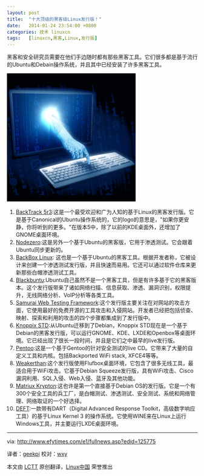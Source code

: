 ```yaml
---
layout: post
title:	"十大顶级的黑客级Linux发行版！"
date:	2014-01-24 23:54:00 +0800 
categories:	技术 linuxcn 
tags:	[linuxcn,黑客,Linux,发行版]
---
```



黑客和安全研究员需要在他们手边随时都有那些黑客工具。它们很多都是基于流行的Ubuntu和Debain操作系统，并且其中已经安装了许多黑客工具。


![](/Asserts/Images/album/201401/24/235343rj55yvvb06zugkyk.jpg)


1. [BackTrack 5r3](http://www.backtrack-linux.org/downloads/):这是一个最受欢迎和广为人知的基于Linux的黑客发行版。它是基于Canonical的Ubuntu操作系统的，它的logo的意思是，"如果你更安静，你将听到的更多。"在版本5中，除了以前的KDE桌面外，还增加了GNOME桌面环境。
2. [Nodezero](http://www.nodezero-linux.org/downloads):这是另外一个基于Ubuntu的黑客版，它用于渗透测试。它会跟着Ubuntu同步更新的。
3. [BackBox Linux](http://www.backbox.org/downloads): 这也是一个基于Ubuntu的黑客工具。根据开发者称，它被设计来创建一个渗透测试发行版，并且快速而易用。它还可以通过软件仓库来更新那些白帽渗透测试工具。
4. [Blackbuntu](http://sourceforge.net/projects/blackbuntu/):Ubuntu自己虽然不是一个黑客工具，但是有许多基于它的黑客版本。这个发行版带来了诸如网络扫描、信息获取、渗透、漏洞识别，权限提升，无线网络分析、VoIP分析等各类工具。
5. [Samurai Web Testing Framework](http://sourceforge.net/projects/samurai/files/):这个发行版主要关注在对网站的攻击方面，它使用最好的免费开源的工具攻击和入侵网站。开发者已经把包括侦查、映射、探索和利用的攻击的四个步骤都集成到了发行版中。
6. [Knoppix STD](http://s-t-d.org/download.html):从Ubuntu迁移到了Debian，Knoppix STD现在是一个基于Debian的黑客发行版，可以运行GNOME、KDE、LXDE和Openbox等桌面环境。它已经出现了很长一段时间，并且是它们之中最早的live发行版。
7. [Pentoo](http://www.pentoo.ch/download/):这是一个基于Gentoo的针对安全测试的live CD。它带来了大量的自定义工具和内核。包括Backported WiFi stack, XFCE4等等。
8. [Weakerthan](http://weaknetlabs.com/main/?page_id=479):这个发行版使用Flufbox桌面环境，它包含了很多无线工具，最适合用于WiFi攻击。它基于Debian Squeeze发行版，具有WiFi攻击、Cisco漏洞利用、SQL入侵、Web入侵、蓝牙及其他功能。
9. [Matriux Krypton](http://sourceforge.net/projects/matriux/):这也许是第一个直接基于Debian OS的发行版。它是一个有300个安全工具的兵工厂，是白帽测试、渗透测试、安全测试、系统和网络管理、网络取证的一个好选择。
10. [DEFT](http://iso.linuxquestions.org/deft-linux/deft-linux-7/):一款带有DART（Digital Advanced Response Toolkit，高级数字响应工具）的基于Linux Kernel 3 的操作系统。它使用WINE来在Linux上运行Windows工具，并主要运行LXDE桌面环境。



---


via: <http://www.efytimes.com/e1/fullnews.asp?edid=125775>


译者：[geekpi](https://github.com/geekpi) 校对：[wxy](https://github.com/wxy)


本文由 [LCTT](https://github.com/LCTT/TranslateProject) 原创翻译，[Linux中国](http://linux.cn/) 荣誉推出
